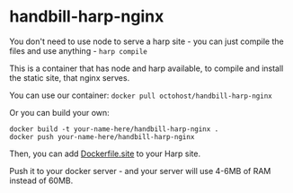 handbill-harp-nginx
==================

You don't need to use node to serve a harp site - you can just compile the files and use anything - `harp compile`

This is a container that has node and harp available, to compile and install the static site, that nginx serves.

You can use our container: `docker pull octohost/handbill-harp-nginx`

Or you can build your own:

```
docker build -t your-name-here/handbill-harp-nginx .
docker push your-name-here/handbill-harp-nginx
```

Then, you can add [Dockerfile.site](https://github.com/darron/handbill-harp-nginx/blob/master/Dockerfile.site) to your Harp site.

Push it to your docker server - and your server will use 4-6MB of RAM instead of 60MB.
